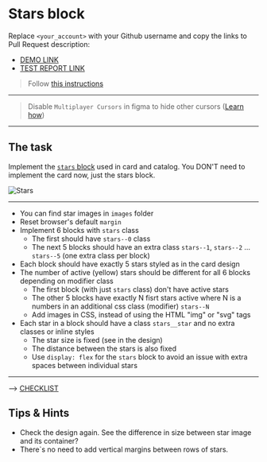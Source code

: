 # Stars block
Replace `<your_account>` with your Github username and copy the links to Pull Request description:
- [DEMO LINK](https://vasiliy-demyanovskyy.github.io/layout_stars/)
- [TEST REPORT LINK](https://vasiliy-demyanovskyy.github.io/layout_stars/report/html_report/)

> Follow [this instructions](https://github.com/mate-academy/layout_task-guideline#how-to-solve-the-layout-tasks-on-github)
___

> Disable `Multiplayer Cursors` in figma to hide other cursors ([Learn how](https://mate-academy.github.io/layout_task-guideline/figma.html#multiplayer-cursors))
___

## The task
Implement the [`stars` block](https://www.figma.com/file/EIBkG1dy1jnK88YPO34Qir/Moyo-Catalog-updated) used in card and catalog.
You DON'T need to implement the card now, just the stars block.

![Stars](./reference/stars.png)
___
- You can find star images in `images` folder
- Reset browser's default `margin`
- Implement 6 blocks with `stars` class
  - The first should have `stars--0` class
  - The next 5 blocks should have an extra class `stars--1`, `stars--2` ... `stars--5` (one extra class per block)
- Each block should have exactly 5 stars styled as in the card design
- The number of active (yellow) stars should be different for all 6 blocks depending on modifier class
  - The first block (with just `stars` class) don't have active stars
  - The other 5 blocks have exactly N fisrt stars active where N is a numbers in an additional css class (modifier) `stars--N`
  - Add images in CSS, instead of using the HTML "img" or "svg" tags
- Each star in a block should have a class `stars__star` and no extra classes or inline styles
  - The star size is fixed (see in the design)
  - The distance between the stars is also fixed
  - Use `display: flex` for the `stars` block to avoid an issue with extra spaces between individual stars
---
--> [CHECKLIST](https://github.com/mate-academy/layout_stars/blob/master/checklist.md)

## Tips & Hints
- Check the design again. See the difference in size between star image and its
container?
- There`s no need to add vertical margins between rows of stars.
